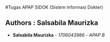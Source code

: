 #Tugas APAP SIDOK (Sistem Informasi Dokter)

## Authors : Salsabila Maurizka

* **Salsabila Maurizka** - *1706043986* - *APAP B*